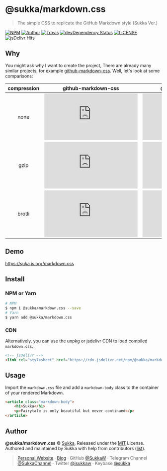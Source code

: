 # @sukka/markdown.css

> The simple CSS to replicate the GitHub Markdown style (Sukka Ver.)

[![NPM](https://img.shields.io/npm/v/@sukka/markdown.css.svg?style=flat-square)](https://www.npmjs.com/package/@sukka/markdown.css)
[![Author](https://img.shields.io/badge/Author-Sukka-b68469.svg?style=flat-square)](https://skk.moe)
[![Travis](https://img.shields.io/travis/SukkaW/markdown.css.svg?style=flat-square)](https://travis-ci.org/SukkaW/markdown.css)
[![devDependency Status](https://img.shields.io/david/dev/SukkaW/markdown.css.svg?style=flat-square)](https://david-dm.org/SukkaW/markdown.css?type=dev)
[![LICENSE](https://img.shields.io/github/license/sukkaw/markdown.css.svg?style=flat-square)](./LICENSE)
[![jsDelivr Hits](https://data.jsdelivr.com/v1/package/npm/@sukka/markdown.css/badge)](https://www.jsdelivr.com/package/npm/@sukka/markdown.css)


## Why

You might ask why I want to create the project, There are already many similar projects, for example [github-markdown-css](https://github.com/sindresorhus/github-markdown-css). Well, let's look at some comparisons:

| compression | github-markdown-css | @sukka/markdown.css |
|:---:|:---:|:---:|
| none | ![](https://img.badgesize.io/sindresorhus/github-markdown-css/gh-pages/github-markdown.css?style=flat-square&label=original%20size) | ![](https://img.badgesize.io/SukkaW/markdown.css/master/dist/markdown.min.css?style=flat-square&label=original%20size) |
| gzip | ![](https://img.badgesize.io/sindresorhus/github-markdown-css/gh-pages/github-markdown.css?compression=gzip&style=flat-square) | ![](https://img.badgesize.io/SukkaW/markdown.css/master/dist/markdown.min.css?compression=gzip&style=flat-square) |
| brotli | ![](https://img.badgesize.io/sindresorhus/github-markdown-css/gh-pages/github-markdown.css?compression=brotli&style=flat-square) | ![](https://img.badgesize.io/SukkaW/markdown.css/master/dist/markdown.min.css?compression=brotli&style=flat-square) | ![](https://img.badgesize.io/SukkaW/markdown.css/master/dist/markdown.min.css?compression=brotli&style=flat-square) |

## Demo

https://suka.js.org/markdown.css

## Install

### NPM or Yarn

```bash
# NPM
$ npm i @sukka/markdown.css --save
# Yarn
$ yarn add @sukka/markdown.css
```

### CDN

Alternatively, you can use the unpkg or jsdelivr CDN to load compiled `markdown.css`.

```html
<!-- jsDelivr -->
<link rel="stylesheet" href="https://cdn.jsdelivr.net/npm/@sukka/markdown.css">
```

## Usage

Import the `markdown.css` file and add a `markdown-body` class to the container of your rendered Markdown.

```html
<article class="markdown-body">
    <h1>Sukka</h1>
    <p>Fairytale is only beautiful but never continued</p>
</article>
```

## Author

**@sukka/markdown.css** © [Sukka](https://github.com/SukkaW), Released under the [MIT](./LICENSE) License.<br>
Authored and maintained by Sukka with help from contributors ([list](https://github.com/SukkaW/markdown.css/contributors)).

> [Personal Website](https://skk.moe) · [Blog](https://blog.skk.moe) · GitHub [@SukkaW](https://github.com/SukkaW) · Telegram Channel [@SukkaChannel](https://t.me/SukkaChannel) · Twitter [@isukkaw](https://twitter.com/isukkaw) · Keybase [@sukka](https://keybase.io/sukka)
